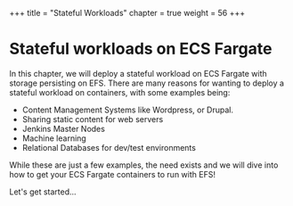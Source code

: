 +++
title = "Stateful Workloads"
chapter = true
weight = 56
+++

# Stateful workloads on ECS Fargate

In this chapter, we will deploy a stateful workload on ECS Fargate with storage persisting on EFS. There are many reasons for wanting to deploy a stateful workload on containers, with some examples being: 
- Content Management Systems like Wordpress, or Drupal.
- Sharing static content for web servers
- Jenkins Master Nodes
- Machine learning
- Relational Databases for dev/test environments

While these are just a few examples, the need exists and we will dive into how to get your ECS Fargate containers to run with EFS! 

Let's get started...
